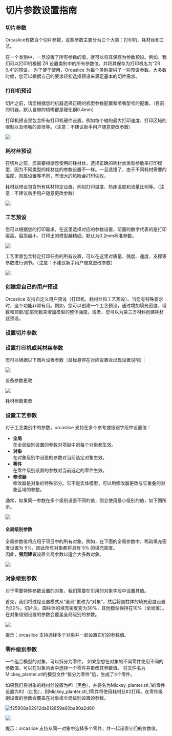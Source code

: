 # 切片参数设置指南

### 切片参数

Orcaslice有数百个切片参数，这些参数主要分为三个大类：打印机、耗材丝和工艺。

在一个类别中，一旦设置了所有参数的值，就可以将其保存为参数预设。例如，我们可以打印机根据 ZR 设置类别中的所有参数值，并将其保存为打印机名为“ZR 0.4”的预设。 为了便于使用，Orcaslice 为每个类别提供了一些预设参数。大多数时候，您可以根据自己的要求轻松选择预设来满足基本的切片需求。

### 打印机预设

切片之前，请您根据您的机器选择正确的机型参数配置和喷嘴型号的配置。（目前的机器，默认自带的喷嘴都是硬化钢0.4mm）

打印机预设里包含所有打印机硬件设置，例如每个轴的最大打印速度、打印区域的限制以及喷嘴的直径等。（注意：不建议新手用户随意更改参数）

![](<../../.gitbook/assets/0 (31).png>)

### 耗材丝预设

在切片之前，您需要根据您使用的耗材丝，选择正确的耗材丝类型参数来打印模型，因为不同类型的耗材丝的参数设置不一样。一旦选错了，由于不同耗材需要的温度、风扇设置等不同，有很大的风险会打印失败。

耗材丝预设包含所有耗材特定设置，例如打印温度、热床温度和流量比例等。（注意：不建议新手用户随意更改参数）

![](<../../.gitbook/assets/1 (35).png>)

### 工艺预设

您可以根据您的打印需求，在这里选择对应的参数设置，前面的数字代表的是打印层高。层高越小，打印出的模型越精细。默认为0.2mm标准参数。

![](<../../.gitbook/assets/2 (26).png>)

工艺里面包含特定打印任务的所有设置，可以在这里对质量、强度、速度、支撑等参数进行调节。（注意：不建议新手用户随意更改参数）

![](<../../.gitbook/assets/3 (26).png>)

### 创建您自己的用户预设

Orcaslice 支持自定义用户预设（打印机、耗材丝和工艺预设）。当您有特殊要求时，这个功能非常有用。例如，您可以创建一个工艺预设，通过增加填充密度、墙数和顶部/底部壳数来增加模型的整体强度。或者，您可以为第三方材料创建耗材丝预设。

### 设置切片参数

### 设置打印机或耗材丝参数

您可以根据以下图片设置参数（鼠标悬停在对应设置会出现设置说明）：

![](<../../.gitbook/assets/4 (26).png>)

设备参数更改

![](<../../.gitbook/assets/5 (24).png>)

耗材参数更改

### 设置工艺参数

对于工艺类别中的参数，orcaslice 支持在多个参考或级别字段中设置值：

* **全局** \
  在全局级别设置的参数对项目中的每个对象都生效。
* **对象** \
  在对象级别中设置的参数对当前选定对象生效。
* **零件** \
  在零件级别设置的参数对当前选定的零件生效。
* **修改器** \
  修改器是对象的特殊部分。它不是实体模型，可以用修改器更改与它重叠的对象区域的参数。

通常，如果同一参数在多个级别设置不同的值，则会使用最小级别的值，如下图所示。

![](<../../.gitbook/assets/6 (23).png>)

#### 全局级别参数

全局参数值将应用于项目中的所有对象。例如，在下面的全局参数中，稀疏填充密度设置为 5%，因此所有对象都将具有 5% 的填充密度。\
&#x20;因此，**强烈建议**设置全局参数以适合大多数对象。

![](<../../.gitbook/assets/7 (9).png>)

### 对象级别参数

对于需要特殊参数设置的对象，我们需要在引用的对象字段中设置其值。

首先，我们将过程设置模式从“全局”更改为“对象”，然后将圆柱体的填充密度设置为30%。切片后，圆柱体的填充密度变为30%，其他模型保持在10%（全局值）。在对象级别设置的参数会覆盖全局级别的参数。

![](<../../.gitbook/assets/8 (7).png>)

提示：orcaslice 支持选择多个对象并一起设置它们的参数值。

### &#x20;零件级别参数

一个组合模型的对象，可以拆分为零件。 如果您想在对象的不同零件使用不同的参数值，可以在对象列表中选择一个零件并更改其参数值。 将文件名为Mickey\_planter.stl的模型文件“拆分为零件”后，生成了4个零件。

如果我们将对象的耗材丝设置为#1（黑色），并将名为Mickey\_planter.stl\_1的零件设置为#2（红色），则Mickey\_planter.stl\_1零件将使用耗材丝#2打印。在零件级别设置的参数会覆盖在对象或全局级别设置的参数。

![f25908a62912da912859a66ba80a2d60](<../../.gitbook/assets/9 (2).jpeg>)

![](<../../.gitbook/assets/10 (5).png>)

提示：orcaslice 支持从同一对象中选择多个零件，并一起设置它们的参数值。
